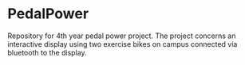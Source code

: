 # PedalPower
Repository for 4th year pedal power project. The project concerns an interactive display using two exercise bikes on campus connected via bluetooth to the display.
